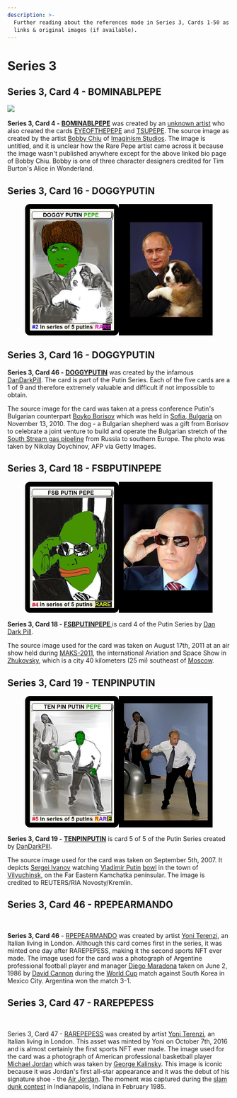 ```yaml
---
description: >-
  Further reading about the references made in Series 3, Cards 1-50 as well as
  links & original images (if available).
---
```


# Series 3

## Series 3, Card 4 - BOMINABLPEPE

![](<../../../.gitbook/assets/S03 C04 - BOMINABLPEPE card and source.jpg>)

**Series 3, Card 4 -** [**BOMINABLPEPE**](https://pepe.wtf/asset/BOMINABLPEPE) was created by an [unknown artist](https://pepe.wtf/artists/1JKpLkXFF8hcacxyr7HU9LZhacCJeTQhZ5) who also created the cards [EYEOFTHEPEPE](https://pepe.wtf/asset/EYEOFTHEPEPE) and [TSUPEPE](https://pepe.wtf/asset/TSUPEPE). The source image as created by the artist [Bobby Chiu](https://www.imaginismstudios.com/bobby-chiu) of [Imaginism Studios](https://www.imaginismstudios.com/). The image is untitled, and it is unclear how the Rare Pepe artist came across it because the image wasn't published anywhere except for the above linked bio page of Bobby Chiu. Bobby is one of three character designers credited for Tim Burton's Alice in Wonderland. &#x20;

## Series 3, Card 16 - DOGGYPUTIN

<figure><img src="../../../.gitbook/assets/S03 C16 - DOGGYPUTIN copy.jpg" alt=""><figcaption></figcaption></figure>

## Series 3, Card 16 - DOGGYPUTIN

**Series 3, Card 46 -** [**DOGGYPUTIN**](https://pepe.wtf/asset/DOGGYPUTIN) was created by the infamous [DanDarkPill](https://pepe.wtf/artists/DanDarkPill). The card is part of the Putin Series. Each of the five cards are a 1 of 9 and therefore extremely valuable and difficult if not impossible to obtain.&#x20;

The source image for the card was taken at a press conference Putin's Bulgarian counterpart [Boyko Borisov](https://en.wikipedia.org/wiki/Boyko\_Borisov) which was held in [Sofia, Bulgaria](https://en.wikipedia.org/wiki/Sofia) on November 13, 2010.  The dog - a Bulgarian shepherd was a gift from Borisov to celebrate a joint venture to build and operate the Bulgarian stretch of the [South Stream gas pipeline](https://en.wikipedia.org/wiki/South\_Stream) from Russia to southern Europe. The photo was taken by Nikolay Doychinov, AFP via Getty Images.&#x20;

## Series 3, Card 18 - FSBPUTINPEPE

<figure><img src="../../../.gitbook/assets/S03 C18 - FSBPUTINPEPE copy.jpg" alt=""><figcaption></figcaption></figure>

**Series 3, Card 18 -** [**FSBPUTINPEPE** ](https://pepe.wtf/asset/FSBPUTINPEPE)is card 4 of the Putin Series by [Dan Dark Pill](https://pepe.wtf/artists/DanDarkPill).

The source image used for the card was taken on August 17th, 2011 at an air show held during [MAKS-2011](https://en.wikipedia.org/wiki/MAKS\_\(air\_show\)), the international Aviation and Space Show in [Zhukovsky](https://en.wikipedia.org/wiki/Zhukovsky,\_Moscow\_Oblast), which is a city 40 kilometers (25 mi) southeast of [Moscow](https://en.wikipedia.org/wiki/Moscow).

## Series 3, Card 19 - TENPINPUTIN

<figure><img src="../../../.gitbook/assets/S03 C19 - TENPINPUTIN copy.jpg" alt=""><figcaption></figcaption></figure>

**Series 3, Card 19 -** [**TENPINPUTIN**](https://pepe.wtf/asset/TENPINPUTIN) is card 5 of 5 of the Putin Series created by [DanDarkPill](https://pepe.wtf/artists/DanDarkPill).

The source image used for the card was taken on September 5th, 2007. It depicts [Sergei Ivanov](https://en.wikipedia.org/wiki/Sergei\_Ivanov) watching [Vladimir Putin](https://en.wikipedia.org/wiki/Vladimir\_Putin) [bowl](https://en.wikipedia.org/wiki/Bowling) in the town of [Vilyuchinsk](https://en.wikipedia.org/wiki/Vilyuchinsk), on the Far Eastern Kamchatka peninsular. The image is credited to REUTERS/RIA Novosty/Kremlin.

## Series 3, Card 46 - RPEPEARMANDO

<figure><img src="../../../.gitbook/assets/S03 C46 - RPEPEARMANDO card and source.jpg" alt=""><figcaption></figcaption></figure>

**Series 3, Card 46** - [RPEPEARMANDO](https://pepe.wtf/asset/RPEPEARMANDO) was created by artist [Yoni Terenzi](https://pepe.wtf/artists/Yoni-Terenzi), an Italian living in London. Although this card comes first in the series, it was minted one day after RAREPEPESS, making it the second sports NFT ever made. The image used for the card was a photograph of Argentine professional football player and manager [Diego Maradona](https://en.wikipedia.org/wiki/Diego\_Maradona) taken on June 2, 1986 by [David Cannon](http://davidcannonphotography.co.uk/) during the [World Cup](https://en.wikipedia.org/wiki/FIFA\_World\_Cup) match against South Korea in Mexico City. Argentina won the match 3-1.

## Series 3, Card 47 - RAREPEPESS

<figure><img src="../../../.gitbook/assets/S03 C47 - RAREPEPESS card and source.png" alt=""><figcaption></figcaption></figure>

Series 3, Card 47 - [RAREPEPESS](https://pepe.wtf/asset/RAREPEPESS) was created by artist [Yoni Terenzi](https://pepe.wtf/artists/Yoni-Terenzi), an Italian living in London. This asset was minted by Yoni on October 7th, 2016 and is almost certainly the first sports NFT ever made. The image used for the card was a photograph of American professional basketball player [Michael Jordan](https://en.wikipedia.org/wiki/Michael\_Jordan) which was taken by [George Kalinsky](https://nypost.com/2021/09/07/msg-photographer-shares-stories-behind-michael-jordan-snaps/). This image is iconic because it was Jordan's first all-star appearance and it was the debut of his signature shoe - the [Air Jordan](https://en.wikipedia.org/wiki/Air\_Jordan). The moment was captured during the [slam dunk contest](https://en.wikipedia.org/wiki/Slam\_Dunk\_Contest) in Indianapolis, Indiana in February 1985.&#x20;
